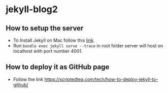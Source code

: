 # jekyll-blog2


## How to setup the server
* To Install Jekyll on Mac follow this [link](https://jekyllrb.com/docs/installation/macos/).
* Run `bundle exec jekyll serve --trace` in root folder server will host on localhost with port number 4001.


## How to deploy it as GitHub page
* Follow the link https://scriptedtea.com/tech/how-to-deploy-jekyll-to-github/
